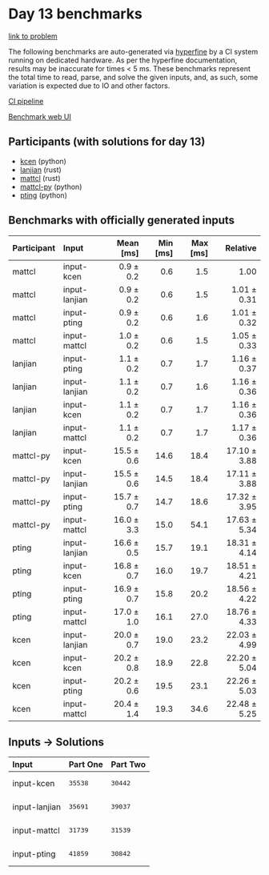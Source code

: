 # Day 13 benchmarks

[link to problem](https://adventofcode.com/2023/day/13)

The following benchmarks are auto-generated via
[hyperfine](https://github.com/sharkdp/hyperfine) by a CI system running on
dedicated hardware. As per the hyperfine documentation, results may be
inaccurate for times < 5 ms. These benchmarks represent the total time to read,
parse, and solve the given inputs, and, as such, some variation is expected due
to IO and other factors.

[CI pipeline](http://ci.papercode.net:8080/teams/main/pipelines/aoc2023)

[Benchmark web UI](https://aoc.ancalagon.black)


## Participants (with solutions for day 13)

- [kcen](https://github.com/kcen/aoc2023) (python)
- [lanjian](https://github.com/lanjian/aoc-2023) (rust)
- [mattcl](https://github.com/mattcl/aoc2023) (rust)
- [mattcl-py](https://github.com/mattcl/aoc2023-py) (python)
- [pting](https://github.com/pting/aoc2023) (python)


## Benchmarks with officially generated inputs

| Participant | Input | Mean [ms] | Min [ms] | Max [ms] | Relative |
|:---|:---|---:|---:|---:|---:|
| mattcl | input-kcen | 0.9 ± 0.2 | 0.6 | 1.5 | 1.00 |
| mattcl | input-lanjian | 0.9 ± 0.2 | 0.6 | 1.5 | 1.01 ± 0.31 |
| mattcl | input-pting | 0.9 ± 0.2 | 0.6 | 1.6 | 1.01 ± 0.32 |
| mattcl | input-mattcl | 1.0 ± 0.2 | 0.6 | 1.5 | 1.05 ± 0.33 |
| lanjian | input-pting | 1.1 ± 0.2 | 0.7 | 1.7 | 1.16 ± 0.37 |
| lanjian | input-lanjian | 1.1 ± 0.2 | 0.7 | 1.6 | 1.16 ± 0.36 |
| lanjian | input-kcen | 1.1 ± 0.2 | 0.7 | 1.7 | 1.16 ± 0.36 |
| lanjian | input-mattcl | 1.1 ± 0.2 | 0.7 | 1.7 | 1.17 ± 0.36 |
| mattcl-py | input-kcen | 15.5 ± 0.6 | 14.6 | 18.4 | 17.10 ± 3.88 |
| mattcl-py | input-lanjian | 15.5 ± 0.6 | 14.5 | 18.4 | 17.11 ± 3.88 |
| mattcl-py | input-pting | 15.7 ± 0.7 | 14.7 | 18.6 | 17.32 ± 3.95 |
| mattcl-py | input-mattcl | 16.0 ± 3.3 | 15.0 | 54.1 | 17.63 ± 5.34 |
| pting | input-lanjian | 16.6 ± 0.5 | 15.7 | 19.1 | 18.31 ± 4.14 |
| pting | input-kcen | 16.8 ± 0.7 | 16.0 | 19.7 | 18.51 ± 4.21 |
| pting | input-pting | 16.9 ± 0.7 | 15.8 | 20.2 | 18.56 ± 4.22 |
| pting | input-mattcl | 17.0 ± 1.0 | 16.1 | 27.0 | 18.76 ± 4.33 |
| kcen | input-lanjian | 20.0 ± 0.7 | 19.0 | 23.2 | 22.03 ± 4.99 |
| kcen | input-kcen | 20.2 ± 0.8 | 18.9 | 22.8 | 22.20 ± 5.04 |
| kcen | input-pting | 20.2 ± 0.6 | 19.5 | 23.1 | 22.26 ± 5.03 |
| kcen | input-mattcl | 20.4 ± 1.4 | 19.3 | 34.6 | 22.48 ± 5.25 |


## Inputs -> Solutions

| Input | Part One | Part Two |
|:---|:---|:---|
|input-kcen|<pre>35538</pre>|<pre>30442</pre>|
|input-lanjian|<pre>35691</pre>|<pre>39037</pre>|
|input-mattcl|<pre>31739</pre>|<pre>31539</pre>|
|input-pting|<pre>41859</pre>|<pre>30842</pre>|